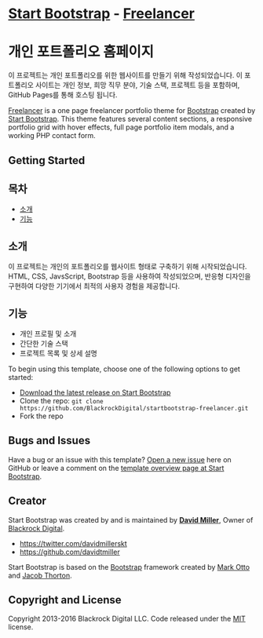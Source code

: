 # [Start Bootstrap](http://startbootstrap.com/) - [Freelancer](http://startbootstrap.com/template-overviews/freelancer/)
# 개인 포트폴리오 홈페이지

이 프로젝트는 개인 포트폴리오를 위한 웹사이트를 만들기 위해 작성되었습니다. 이 포트폴리오 사이트는 개인 정보, 희망 직무 분야, 기술 스택, 프로젝트 등을 포함하며, GitHub Pages를 통해 호스팅 됩니다.

[Freelancer](http://startbootstrap.com/template-overviews/freelancer/) is a one page freelancer portfolio theme for [Bootstrap](http://getbootstrap.com/) created by [Start Bootstrap](http://startbootstrap.com/). This theme features several content sections, a responsive portfolio grid with hover effects, full page portfolio item modals, and a working PHP contact form.

## Getting Started
## 목차
- [소개](#소개)
- [기능](#기능)


## 소개
이 프로젝트는 개인의 포트폴리오를 웹사이트 형태로 구축하기 위해 시작되었습니다. HTML, CSS, JavsScript, Bootstrap 등을 사용하여 작성되었으며, 반응형 디자인을 구현하여 다양한 기기에서 최적의 사용자 경험을 제공합니다.

## 기능
- 개인 프로필 및 소개
- 간단한 기술 스택
- 프로젝트 목록 및 상세 설명

To begin using this template, choose one of the following options to get started:
* [Download the latest release on Start Bootstrap](http://startbootstrap.com/template-overviews/freelancer/)
* Clone the repo: `git clone https://github.com/BlackrockDigital/startbootstrap-freelancer.git`
* Fork the repo

## Bugs and Issues

Have a bug or an issue with this template? [Open a new issue](https://github.com/BlackrockDigital/startbootstrap-freelancer/issues) here on GitHub or leave a comment on the [template overview page at Start Bootstrap](http://startbootstrap.com/template-overviews/freelancer/).

## Creator

Start Bootstrap was created by and is maintained by **[David Miller](http://davidmiller.io/)**, Owner of [Blackrock Digital](http://blackrockdigital.io/).

* https://twitter.com/davidmillerskt
* https://github.com/davidtmiller

Start Bootstrap is based on the [Bootstrap](http://getbootstrap.com/) framework created by [Mark Otto](https://twitter.com/mdo) and [Jacob Thorton](https://twitter.com/fat).

## Copyright and License

Copyright 2013-2016 Blackrock Digital LLC. Code released under the [MIT](https://github.com/BlackrockDigital/startbootstrap-freelancer/blob/gh-pages/LICENSE) license.
